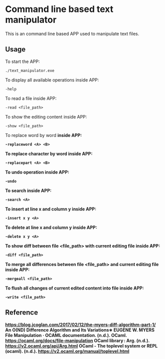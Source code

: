 # Command line based text manipulator
This is an command line based APP used to manipulate text files.
## Usage
To start the APP:
```
./text_manipulator.exe
```
To display all available operations inside APP:
```
-help
```
To read a file inside APP:
```
-read <file_path>
```
To show the editing content inside APP:
```
-show <file_path>
```
To replace word <A> by word <B> inside APP:
```
-replaceword <A> <B>
```
To replace character <A> by word <B> inside APP:
```
-replacepart <A> <B>
```
To undo operation inside APP:
```
-undo
```
To search <A> inside APP:
```
-search <A>
```
To insert <A> at line x and column y inside APP:
```
-insert x y <A>
```
To delete <A> at line x and column y inside APP:
```
-delete x y <A>
```
To show diff between file <file_path> with current editing file inside APP:
```
-diff <file_path>
```
To merge all differences between file <file_path> and current editing file inside APP:
```
-mergeall <file_path>
```
To flush all changes of current edited content into file inside APP:
```
-write <file_path>
```

## Reference
https://blog.jcoglan.com/2017/02/12/the-myers-diff-algorithm-part-1/
An O(ND) Difference Algorithm and Its Variations∗ EUGENE W. MYERS
File Manipulation · OCAML documentation. (n.d.). OCaml. https://ocaml.org/docs/file-manipulation
OCaml library : Arg. (n.d.). https://v2.ocaml.org/api/Arg.html
OCaml - The toplevel system or REPL (ocaml). (n.d.). https://v2.ocaml.org/manual/toplevel.html



